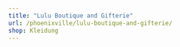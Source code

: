```yaml
---
title: "Lulu Boutique and Gifterie"
url: /phoenixville/lulu-boutique-and-gifterie/
shop: Kleidung
---
```

